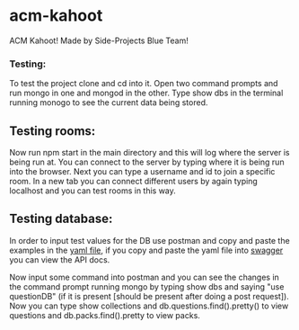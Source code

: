 # acm-kahoot
ACM Kahoot! Made by Side-Projects Blue Team!

### Testing:

To test the project clone and cd into it. Open two command prompts and run mongo in one and mongod in the other.
Type show dbs in the terminal running monogo to see the current data being stored.

## Testing rooms:

Now run npm start in the main directory and this will log where the server is being run at. 
You can connect to the server by typing where it is being run into the browser.
Next you can type a username and id to join a specific room. In a new tab you can connect different users by again typing localhost and you can test rooms in this way.

## Testing database:

In order to input test values for the DB use postman and copy and paste the examples in the [yaml file](https://github.com/acmucsd/acm-kahoot/blob/backend/backend/Docs.yaml),
if you copy and paste the yaml file into [swagger](editor.swagger.io)
you can view the API docs.

Now input some command into postman and you can see the changes in the command prompt running mongo by typing show dbs and saying "use questionDB" (if it is present 
[should be present after doing a post request]). Now you can type show collections and db.questions.find().pretty() to view questions and
db.packs.find().pretty to view packs.
